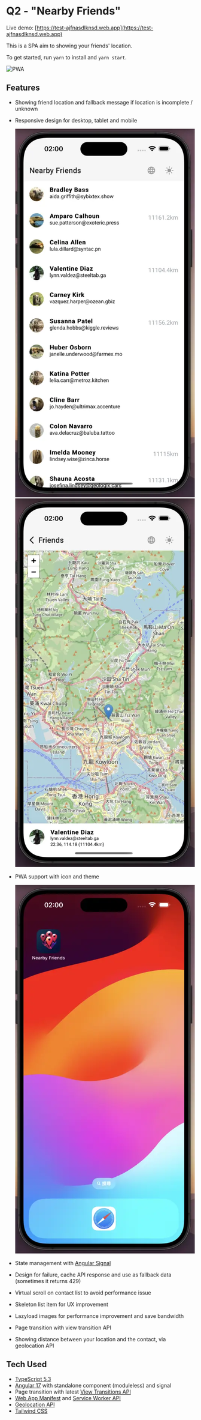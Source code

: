 # Q2 - "Nearby Friends"

Live demo: [https://test-ajfnasdlknsd.web.app](https://test-ajfnasdlknsd.web.app)

This is a SPA aim to showing your friends' location.

To get started, run `yarn` to install and `yarn start`.

![PWA](./docs/recording.gif)

## Features

- Showing friend location and fallback message if location is incomplete / unknown
- Responsive design for desktop, tablet and mobile

  ![PWA](./docs/list.webp)
  ![PWA](./docs/detail.webp)

- PWA support with icon and theme

  ![PWA](./docs/pwa.webp)

- State management with [Angular Signal](https://angular.dev/guide/signals#writable-signals)
- Design for failure, cache API response and use as fallback data (sometimes it returns 429)
- Virtual scroll on contact list to avoid performance issue
- Skeleton list item for UX improvement
- Lazyload images for performance improvement and save bandwidth
- Page transition with view transition API
- Showing distance between your location and the contact, via geolocation API

## Tech Used

- [TypeScript 5.3](https://www.typescriptlang.org/)
- [Angular 17](https://angular.dev/) with standalone component (moduleless) and signal
- Page transition with latest [View Transitions API](https://developer.mozilla.org/en-US/docs/Web/API/View_Transitions_API)
- [Web App Manifest](https://developer.mozilla.org/en-US/docs/Web/Manifest) and [Service Worker API](https://developer.mozilla.org/en-US/docs/Web/API/Service_Worker_API)
- [Geolocation API](https://developer.mozilla.org/en-US/docs/Web/API/Geolocation_API)
- [Tailwind CSS](https://tailwindcss.com/)
